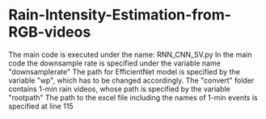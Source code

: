 # Rain-Intensity-Estimation-from-RGB-videos
The main code is executed under the name: RNN_CNN_SV.py
In the main code the downsample rate is specified under the variable name "downsamplerate"
The path for EfficientNet model is specified by the variable "wp", which has to be changed accordingly.
The "convert" folder contains 1-min rain videos, whose path is specified by the variable "rootpath"
The path to the excel file including the names of 1-min events is specified at line 115

